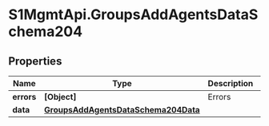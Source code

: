 # S1MgmtApi.GroupsAddAgentsDataSchema204

## Properties
Name | Type | Description | Notes
------------ | ------------- | ------------- | -------------
**errors** | **[Object]** | Errors | [optional] 
**data** | [**GroupsAddAgentsDataSchema204Data**](GroupsAddAgentsDataSchema204Data.md) |  | [optional] 


